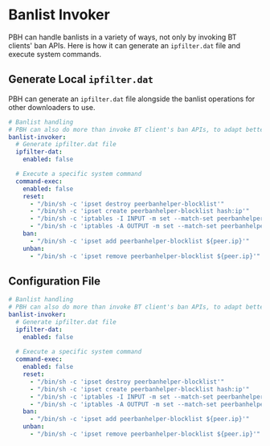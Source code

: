 # Banlist Invoker

PBH can handle banlists in a variety of ways, not only by invoking BT clients' ban APIs. Here is how it can generate an `ipfilter.dat` file and execute system commands.

## Generate Local `ipfilter.dat`

PBH can generate an `ipfilter.dat` file alongside the banlist operations for other downloaders to use.


```yaml
# Banlist handling
# PBH can also do more than invoke BT client's ban APIs, to adapt better to various clients.
banlist-invoker:
  # Generate ipfilter.dat file
  ipfilter-dat:
    enabled: false

  # Execute a specific system command
  command-exec:
    enabled: false
    reset:
      - "/bin/sh -c 'ipset destroy peerbanhelper-blocklist'"
      - "/bin/sh -c 'ipset create peerbanhelper-blocklist hash:ip'"
      - "/bin/sh -c 'iptables -I INPUT -m set --match-set peerbanhelper-blocklist src -j DROP'"
      - "/bin/sh -c 'iptables -A OUTPUT -m set --match-set peerbanhelper-blocklist dst -j DROP'"
    ban:
      - "/bin/sh -c 'ipset add peerbanhelper-blocklist ${peer.ip}'"
    unban:
      - "/bin/sh -c 'ipset remove peerbanhelper-blocklist ${peer.ip}'"
```

## Configuration File

```yaml
# Banlist handling
# PBH can also do more than invoke BT client's ban APIs, to adapt better to various clients.
banlist-invoker:
  # Generate ipfilter.dat file
  ipfilter-dat:
    enabled: false
  
  # Execute a specific system command
  command-exec:
    enabled: false
    reset:
      - "/bin/sh -c 'ipset destroy peerbanhelper-blocklist'"
      - "/bin/sh -c 'ipset create peerbanhelper-blocklist hash:ip'"
      - "/bin/sh -c 'iptables -I INPUT -m set --match-set peerbanhelper-blocklist src -j DROP'"
      - "/bin/sh -c 'iptables -A OUTPUT -m set --match-set peerbanhelper-blocklist dst -j DROP'"
    ban:
      - "/bin/sh -c 'ipset add peerbanhelper-blocklist ${peer.ip}'"
    unban:
      - "/bin/sh -c 'ipset remove peerbanhelper-blocklist ${peer.ip}'"
```